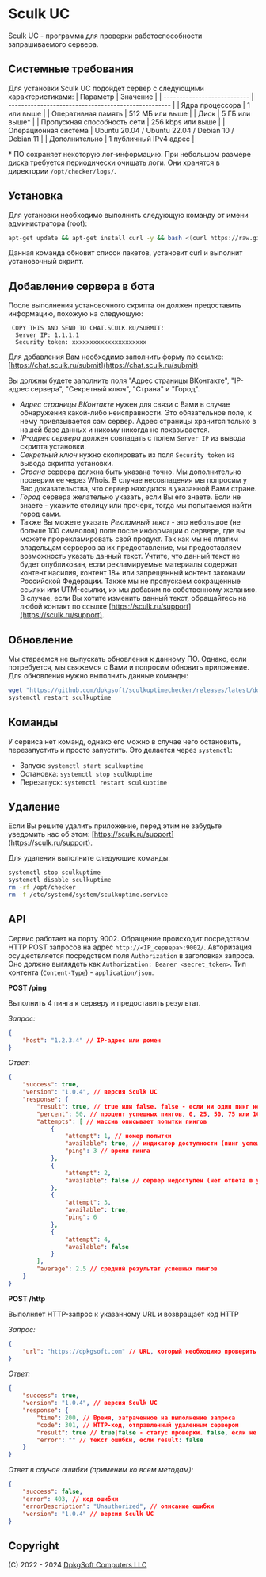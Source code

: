 # Sculk UC
Sculk UC - программа для проверки работоспособности запрашиваемого сервера.

## Системные требования
Для установки Sculk UC подойдет сервер с следующими характеристиками:
| Параметр                    | Значение                                            |
| --------------------------- | --------------------------------------------------- |
| Ядра процессора             | 1 или выше                                          |
| Оперативная память          | 512 МБ или выше                                     |
| Диск                        | 5 ГБ или выше*                                      |
| Пропускная способность сети | 256 kbps или выше                                   |
| Операционная система        | Ubuntu 20.04 / Ubuntu 22.04 / Debian 10 / Debian 11 |
| Дополнительно               | 1 публичный IPv4 адрес                              |

\* ПО сохраняет некоторую лог-информацию. При небольшом размере диска требуется периодически очищать логи. Они хранятся в директории `/opt/checker/logs/`.

## Установка
Для установки необходимо выполнить следующую команду от имени администратора (root): 
```bash
apt-get update && apt-get install curl -y && bash <(curl https://raw.githubusercontent.com/dpkgsoft/sculkuptimechecker/master/install.sh)
```
Данная команда обновит список пакетов, установит curl и выполнит установочный скрипт.

## Добавление сервера в бота
После выполнения установочного скрипта он должен предоставить информацию, похожую на следующую:
```
 COPY THIS AND SEND TO CHAT.SCULK.RU/SUBMIT:
  Server IP: 1.1.1.1
  Security token: xxxxxxxxxxxxxxxxxxxxx
```
Для добавления Вам необходимо заполнить форму по ссылке: [https://chat.sculk.ru/submit](https://chat.sculk.ru/submit)

Вы должны будете заполнить поля "Адрес страницы ВКонтакте", "IP-адрес сервера", "Секретный ключ", "Страна" и "Город".
* _Адрес страницы ВКонтакте_ нужен для связи с Вами в случае обнаружения какой-либо неисправности. Это обязательное поле, к нему привязывается сам сервер. Адрес страницы хранится только в нашей базе данных и никому никогда не показывается.
* _IP-адрес сервера_ должен совпадать с полем `Server IP` из вывода скрипта установки.
* _Секретный ключ_ нужно скопировать из поля `Security token` из вывода скрипта установки.
* _Страна_ сервера должна быть указана точно. Мы дополнительно проверим ее через Whois. В случае несовпадения мы попросим у Вас доказательства, что сервер находится в указанной Вами стране.
* _Город_ сервера желательно указать, если Вы его знаете. Если не знаете - укажите столицу или прочерк, тогда мы попытаемся найти город сами.
* Также Вы можете указать _Рекламный текст_ - это небольшое (не больше 100 символов) поле после информации о сервере, где вы можете прорекламировать свой продукт. Так как мы не платим владельцам серверов за их предоставление, мы предоставляем возможность указать данный текст. Учтите, что данный текст не будет опубликован, если рекламируемые материалы содержат контент насилия, контент 18+ или запрещенный контент законами Российской Федерации. Также мы не пропускаем сокращенные ссылки или UTM-ссылки, их мы добавим по собственному желанию. В случае, если Вы хотите изменить данный текст, обращайтесь на любой контакт по ссылке [https://sculk.ru/support](https://sculk.ru/support).

## Обновление
Мы стараемся не выпускать обновления к данному ПО. Однако, если потребуется, мы свяжемся с Вами и попросим обновить приложение. Для обновления нужно выполнить данные команды:
```bash
wget "https://github.com/dpkgsoft/sculkuptimechecker/releases/latest/download/uptimechecker.jar" -O /opt/checker/uptimechecker.jar
systemctl restart sculkuptime
```

## Команды
У сервиса нет команд, однако его можно в случае чего остановить, перезапустить и просто запустить. Это делается через `systemctl`:
* Запуск: `systemctl start sculkuptime`
* Остановка: `systemctl stop sculkuptime`
* Перезапуск: `systemctl restart sculkuptime`

## Удаление
Если Вы решите удалить приложение, перед этим не забудьте уведомить нас об этом: [https://sculk.ru/support](https://sculk.ru/support).

Для удаления выполните следующие команды:
```bash
systemctl stop sculkuptime
systemctl disable sculkuptime
rm -rf /opt/checker
rm -f /etc/systemd/system/sculkuptime.service
```

## API
Сервис работает на порту 9002. Обращение происходит посредством HTTP POST запросов на адрес `http://<IP_сервера>:9002/`. Авторизация осуществляется посредством поля `Authorization` в заголовках запроса. Оно должно выглядеть как `Authorization: Bearer <secret_token>`. Тип контента (`Content-Type`) - `application/json`.

**POST /ping**

Выполнить 4 пинга к серверу и предоставить результат.

_Запрос:_
```json
{
	"host": "1.2.3.4" // IP-адрес или домен
}
```

_Ответ_:
```json
{
	"success": true,
	"version": "1.0.4", // версия Sculk UC
	"response": {
		"result": true, // true или false. false - если ни один пинг не был успешным
		"percent": 50, // процент успешных пингов, 0, 25, 50, 75 или 100.
		"attempts": [ // массив описывает попытки пингов
			{
				"attempt": 1, // номер попытки
				"available": true, // индикатор доступности (пинг успешный)
				"ping": 3 // время пинга
			},
			{
				"attempt": 2,
				"available": false // сервер недоступен (нет ответа в установленное время)
			},
			{
				"attempt": 3,
				"available": true,
				"ping": 6
			},
			{
				"attempt": 4,
				"available": false
			}
		],
		"average": 2.5 // средний результат успешных пингов
	}
}
```

**POST /http**

Выполняет HTTP-запрос к указанному URL и возвращает код HTTP

_Запрос:_
```json
{
	"url": "https://dpkgsoft.com" // URL, который необходимо проверить
}
```

_Ответ:_
```json
{
	"success": true,
	"version": "1.0.4", // версия Sculk UC
	"response": {
		"time": 200, // Время, затраченное на выполнение запроса
		"code": 301, // HTTP-код, отправленный удаленным сервером
		"result": true // true|false - статус проверки. false, если не получилось соединиться с сервером в указанное время
		"error": "" // текст ошибки, если result: false
	}
}
```

_Ответ в случае ошибки (применим ко всем методам):_
```json
{
	"success": false,
	"error": 403, // код ошибки
	"errorDescription": "Unauthorized", // описание ошибки
	"version": "1.0.4" // версия Sculk UC
}
```

## Copyright
(C) 2022 - 2024 [DpkgSoft Computers LLC](https://dpkgsoft.com)
